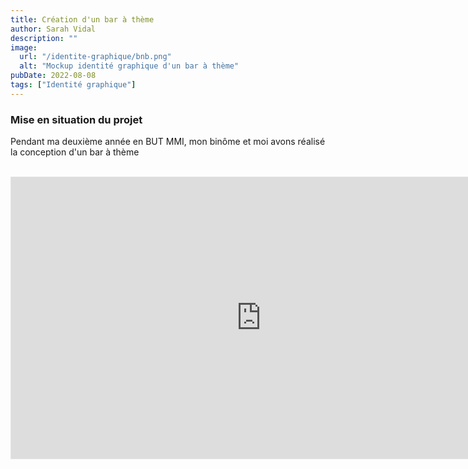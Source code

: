 ```yaml
---
title: Création d'un bar à thème
author: Sarah Vidal
description: ""
image: 
  url: "/identite-graphique/bnb.png"
  alt: "Mockup identité graphique d'un bar à thème"
pubDate: 2022-08-08
tags: ["Identité graphique"]
---
```


<section class="flex flex-col gap-28">

<section class="grid grid-cols-2 justify-center gap-28">
    <div class=" flex flex-col gap-6 py-6">
      <h3 class=" text-4xl font-passion">Mise en situation du projet</h3>
      <p class="text-xl ">Pendant ma deuxième année en BUT MMI, mon binôme et moi avons réalisé la conception d'un bar à thème</p>
    </div>
    <div class="flex justify-center items-center">
    <img class="w-2/3" src="/projet_bnb/logo.png" alt="">
  </div>
</section>

<section class="grid grid-cols-5 justify-center items-center gap-4">
<img class="w-full" src="/projet_bnb/affiche1.png" alt="">
<img class="w-full" src="/projet_bnb/affiche2.png" alt="">
<img class="w-full" src="/projet_bnb/affiche3.png" alt="">
<img class="w-full" src="/projet_bnb/affiche4.png" alt="">
<img class="w-full" src="/projet_bnb/affiche5.png" alt="">
</section>

<section class="flex justify-center gap-8">
    <iframe style="border: 1px solid rgba(0, 0, 0, 0.1);" width="800" height="450" src="https://embed.figma.com/proto/KpApDX26HSbsly9G2KC7IQ/BRAYBROOKE-VIDAL?node-id=420-419&scaling=scale-down&content-scaling=fixed&page-id=76%3A566&starting-point-node-id=420%3A496&embed-host=share" allowfullscreen></iframe>

</section>

<section class="grid grid-cols-3 justify-center items-center gap-8">
<img class="w-full" src="/projet_bnb/carte_fidelite.png" alt="">
<img class="w-full" src="/projet_bnb/menu_stand.png" alt="">
<img class="w-full" src="/projet_bnb/mockup_vitrine.png" alt="">
<img class="w-full" src="/projet_bnb/pochette_graine.png" alt="">
<img class="w-full" src="/projet_bnb/mockup_site2.png" alt="">
<img class="w-full" src="/projet_bnb/mockup_site.png" alt="">
</section>



</section>